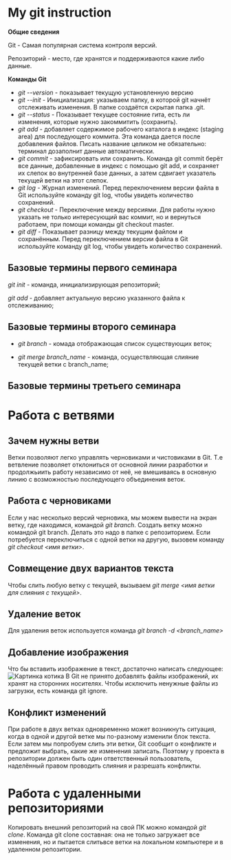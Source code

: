 # My git instruction
**Общие сведения**

Git - Самая популярная система контроля версий.

Репозиторий - место, где хранятся и поддерживаются какие либо данные.

**Команды Git**
* *git --version* - показывает текущую установленную версию 
* *git --init* - Инициализация: указываем папку, в которой git начнёт отслеживать изменения. В папке создаётся скрытая папка .git.
* *git --status* - Показывает текущее состояние гита, есть ли изменения, которые нужно закоммитить (сохранить).
* *git add* - добавляет содержимое рабочего каталога в индекс (staging area) для последующего коммита. Эта команда дается после добавления файлов. Писать название целиком не обязательно: терминал дозаполнит данные автоматически.
* *git commit* - зафиксировать или сохранить. Команда git commit берёт все данные, добавленные в индекс с помощью git add, и сохраняет их слепок во внутренней базе данных, а затем сдвигает указатель текущей ветки на этот слепок.
* *git log* - Журнал изменений. Перед переключением версии файла в Git используйте команду git log, чтобы увидеть количество сохранений.
* *git checkout* - Переключение между версиями. Для работы нужно указать не только
интересующий вас коммит, но и вернуться работаем, при помощи команды git checkout master.
* *git diff* - Показывает разницу между текущим файлом и сохранённым. Перед переключением версии файла в Git используйте команду git log, чтобы увидеть
количество сохранений.


## Базовые термины первого семинара ##

*git init* - команда, инициализирующая репозиторий;

*git add* - добавляет актуальную версию указанного файла к отслеживанию;

## Базовые термины второго семинара ##

* *git branch* - комада отображающая список существующих веток;

* *git merge branch_name* - команда, осуществляющая слияние текущей ветки с branch_name;

## Базовые термины третьего семинара ##


# Работа с ветвями


## Зачем нужны ветви ##
Ветки позволяют легко управлять
черновиками и чистовиками в Git. Т.е ветвление позволяет отклониться от основной линии разработки и продолжьиить работу независимо от неё, не вмешиваясь в основную линию с возможностью последующего объединения веток.

## Работа с черновиками ##
Если у нас несколько версий черновика, мы
можем вывести на экран ветку, где находимся, командой *git branch*.
Создать ветку можно командой git branch.
Делать это надо в папке с репозиторием.
Если потребуется переключиться с одной ветки на другую, вызовем команду *git checkout <имя ветки>*.

## Совмещение двух вариантов текста ##
Чтобы слить любую ветку с текущей, вызываем *git merge <имя ветки для слияния с текущей>*.

## Удаление веток ##
Для удаления веток используется команда *git branch -d <branch_name>*

## Добавление изображения ##

Что бы вставить изображение в текст, достаточно написать следующее: ![Картинка котика](Catpic.png)
В Git не принято добавлять файлы изображений, их хранят на сторонних носителях. Чтобы исключить ненужные файлы из загрузки, есть команда git ignore.

## Конфликт изменений ##
При работе в двух ветках одновременно может возникнуть ситуация, когда в одной и другой ветке мы по-разному изменили блок текста. Если затем мы попробуем слить эти ветки, Git сообщит о конфликте и предложит выбрать, какие же изменения записать. Поэтому у проекта в репозитории должен быть один ответственный пользователь, наделённый правом проводить слияния и разрешать конфликты.


# Работа с удаленными репозиториями

Копировать внешний репозиторий на свой ПК можно командой *git clone*. Команда git clone составная: она не только загружает все изменения, но и пытается слитьвсе ветки на локальном компьютере и в удаленном репозитории.
